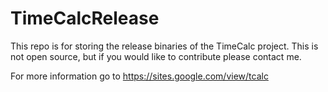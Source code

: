 # TimeCalcRelease
This repo is for storing the release binaries of the TimeCalc project.
This is not open source, but if you would like to contribute please contact me.

For more information go to
https://sites.google.com/view/tcalc
